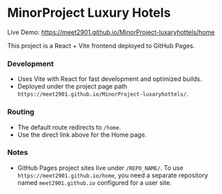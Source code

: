# MinorProject Luxury Hotels

Live Demo: https://meet2901.github.io/MinorProject-luxaryhottels/home

This project is a React + Vite frontend deployed to GitHub Pages.

### Development
- Uses Vite with React for fast development and optimized builds.
- Deployed under the project page path `https://meet2901.github.io/MinorProject-luxaryhottels/`.

### Routing
- The default route redirects to `/home`.
- Use the direct link above for the Home page.

### Notes
- GitHub Pages project sites live under `/REPO_NAME/`. To use `https://meet2901.github.io/home`, you need a separate repository named `meet2901.github.io` configured for a user site.
